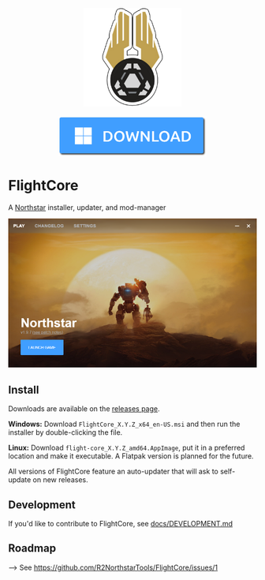 <p align="center">
	<img src="docs/assets/Square310x310Logo.png" width="200px">
	<br>
	<br>
	<a href="https://github.com/R2NorthstarTools/FlightCore/releases/download/v1.1.0/FlightCore_1.1.0_x64_en-US.msi"><img src="docs/assets/downloadbutton.png" width="300px"></a>
	<br>
</p>

# FlightCore

A [Northstar](https://northstar.tf/) installer, updater, and mod-manager

![FlightCore screenshot](docs/assets/main-window-screenshot.png)

## Install

Downloads are available on the [releases page](https://github.com/R2NorthstarTools/FlightCore/releases).

**Windows:** Download `FlightCore_X.Y.Z_x64_en-US.msi` and then run the installer by double-clicking the file.

**Linux:** Download `flight-core_X.Y.Z_amd64.AppImage`, put it in a preferred location and make it executable. A Flatpak version is planned for the future.

All versions of FlightCore feature an auto-updater that will ask to self-update on new releases.

## Development

If you'd like to contribute to FlightCore, see [docs/DEVELOPMENT.md](docs/DEVELOPMENT.md)

## Roadmap

--> See https://github.com/R2NorthstarTools/FlightCore/issues/1
